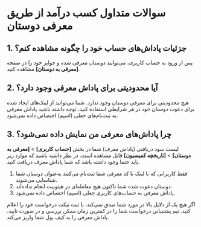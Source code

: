 # سوالات متداول کسب درآمد از طریق معرفی دوستان

## 1. جزئیات پاداش‌های حساب خود را چگونه مشاهده کنم؟
پس از ورود به حساب کاربری، می‌توانید دوستان معرفی شده و جوایز خود را در صفحه **[معرفی به دوستان]** مشاهده کنید.

## 2. آیا محدودیتی برای پاداش معرفی وجود دارد؟
 هیچ محدودیتی برای معرفی دوستان وجود ندارد. شما می‌توانید از لینک‌های ایجاد شده برای دعوت دوستان خود در هر شرایطی استفاده کنید، توجه داشته باشید پاداش معرفی به ثبت‌نام‌های جعلی (اسپم) اختصاص داده نمی‌شود.

 ## 3. چرا پاداش‌های معرفی من نمایش داده نمی‌شود؟
لیست سود دریافتی (پاداش معرف) شما در بخش **[حساب کاربری]** > **[معرفی به دوستان]** > **[تاریخچه کمیسیون]** قابل مشاهده است. در نظر داشته باشید که موارد زیر باید حتما وجود داشته باشد که شما پاداش معرف دریافت کنید.
1. فقط کاربرانی که با لینک یا کد معرفی شما ثبت‌نام می‌کنند به‌عنوان دوستان شما شناسایی می‌شوند.
2. دوستان دعوت شده شما تاکنون هیچ معامله‌ای در هیتوبیت انجام نداده‌اند.
3. پاداش معرفی به حساب‌های کاربری جعلی (اسپم) اختصاص داده نمی‌شود.

اگر هیچ یک از دلایل بالا در مورد شما صدق نمی‌کند، با ثبت تیکت درخواست خود را اعلام کنید. تیم پشتیبانی درخواست شما را در کمترین زمان ممکن بررسی و در صورت تایید، پاداش معرفی را به کیف پول شما واریز می‌کند.